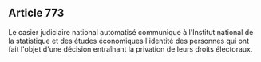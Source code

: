 Article 773
----
Le casier judiciaire national automatisé communique à l'Institut national de la
statistique et des études économiques l'identité des personnes qui ont fait
l'objet d'une décision entraînant la privation de leurs droits électoraux.
